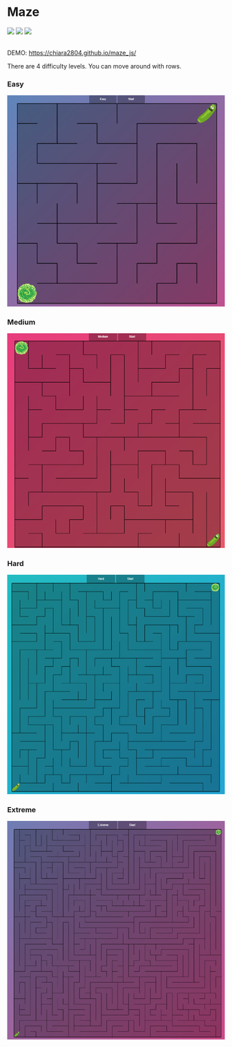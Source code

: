 # Maze
<div>
  <img src="https://img.shields.io/badge/JavaScript-F7DF1E?style=for-the-badge&logo=javascript&logoColor=black"/>
  <img src="https://img.shields.io/badge/HTML5-E34F26?style=for-the-badge&logo=html5&logoColor=white"/>
  <img src="https://img.shields.io/badge/CSS3-1572B6?style=for-the-badge&logo=css3&logoColor=white"/>
</div>
<br>

DEMO: https://chiara2804.github.io/maze_js/

There are 4 difficulty levels.
You can move around with rows.

### Easy
<img src="README_img/easy.png"/>

### Medium
<img src="README_img/medium.png"/>

### Hard
<img src="README_img/hard.png"/>

### Extreme
<img src="README_img/extreme.png"/>
